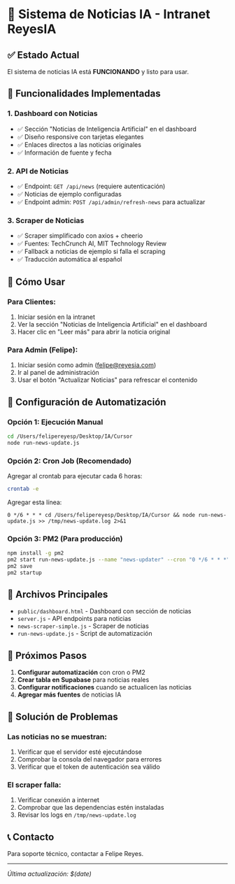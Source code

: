 # 📰 Sistema de Noticias IA - Intranet ReyesIA

## ✅ **Estado Actual**
El sistema de noticias IA está **FUNCIONANDO** y listo para usar.

## 🎯 **Funcionalidades Implementadas**

### 1. **Dashboard con Noticias**
- ✅ Sección "Noticias de Inteligencia Artificial" en el dashboard
- ✅ Diseño responsive con tarjetas elegantes
- ✅ Enlaces directos a las noticias originales
- ✅ Información de fuente y fecha

### 2. **API de Noticias**
- ✅ Endpoint: `GET /api/news` (requiere autenticación)
- ✅ Noticias de ejemplo configuradas
- ✅ Endpoint admin: `POST /api/admin/refresh-news` para actualizar

### 3. **Scraper de Noticias**
- ✅ Scraper simplificado con axios + cheerio
- ✅ Fuentes: TechCrunch AI, MIT Technology Review
- ✅ Fallback a noticias de ejemplo si falla el scraping
- ✅ Traducción automática al español

## 🚀 **Cómo Usar**

### **Para Clientes:**
1. Iniciar sesión en la intranet
2. Ver la sección "Noticias de Inteligencia Artificial" en el dashboard
3. Hacer clic en "Leer más" para abrir la noticia original

### **Para Admin (Felipe):**
1. Iniciar sesión como admin (felipe@reyesia.com)
2. Ir al panel de administración
3. Usar el botón "Actualizar Noticias" para refrescar el contenido

## 🔧 **Configuración de Automatización**

### **Opción 1: Ejecución Manual**
```bash
cd /Users/felipereyesp/Desktop/IA/Cursor
node run-news-update.js
```

### **Opción 2: Cron Job (Recomendado)**
Agregar al crontab para ejecutar cada 6 horas:
```bash
crontab -e
```
Agregar esta línea:
```
0 */6 * * * cd /Users/felipereyesp/Desktop/IA/Cursor && node run-news-update.js >> /tmp/news-update.log 2>&1
```

### **Opción 3: PM2 (Para producción)**
```bash
npm install -g pm2
pm2 start run-news-update.js --name "news-updater" --cron "0 */6 * * *"
pm2 save
pm2 startup
```

## 📁 **Archivos Principales**

- `public/dashboard.html` - Dashboard con sección de noticias
- `server.js` - API endpoints para noticias
- `news-scraper-simple.js` - Scraper de noticias
- `run-news-update.js` - Script de automatización

## 🔄 **Próximos Pasos**

1. **Configurar automatización** con cron o PM2
2. **Crear tabla en Supabase** para noticias reales
3. **Configurar notificaciones** cuando se actualicen las noticias
4. **Agregar más fuentes** de noticias IA

## 🐛 **Solución de Problemas**

### **Las noticias no se muestran:**
1. Verificar que el servidor esté ejecutándose
2. Comprobar la consola del navegador para errores
3. Verificar que el token de autenticación sea válido

### **El scraper falla:**
1. Verificar conexión a internet
2. Comprobar que las dependencias estén instaladas
3. Revisar los logs en `/tmp/news-update.log`

## 📞 **Contacto**
Para soporte técnico, contactar a Felipe Reyes.

---
*Última actualización: $(date)*
